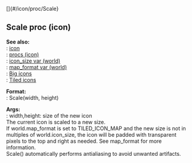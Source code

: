 []{#/icon/proc/Scale}    
## Scale proc (icon)    
**See also:**    
:   [icon](/ref/icon.md)    
:   [procs (icon)](/ref/icon/proc.md)    
:   [icon_size var (world)](/ref/world/var/icon_size.md)    
:   [map_format var (world)](/ref/world/var/map_format.md)    
:   [Big icons](/ref/%7Bnotes%7D/big-icons.md)    
:   [Tiled icons](/ref/%7Bnotes%7D/tiled-icons.md)    
<!-- -->    
**Format:**    
:   Scale(width, height)    
<!-- -->    
**Args:**    
:   width,height: size of the new icon    
The current icon is scaled to a new size.    
If world.map_format is set to TILED_ICON_MAP and the new size is not in    
multiples of world.icon_size, the icon will be padded with transparent    
pixels to the top and right as needed. See map_format for more    
information.    
Scale() automatically performs antialiasing to avoid unwanted artifacts.  